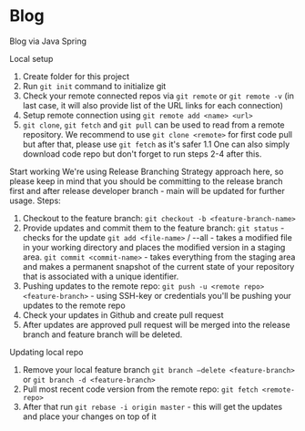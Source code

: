 # Blog
Blog via Java Spring

Local setup
1. Create folder for this project
2. Run `git init` command to initialize git
3. Check your remote connected repos via `git remote` or `git remote -v` (in last case, it will also provide list of the URL links for each connection)
4. Setup remote connection using `git remote add <name> <url>`
5. `git clone`, `git fetch` and `git pull` can be used to read from a remote repository. We recommend to use `git clone <remote>` for first code pull but after that, please use `git fetch` as it's safer
1.1 One can also simply download code repo but don't forget to run steps 2-4 after this.

Start working
We're using Release Branching Strategy approach here, so please keep in mind that you should be committing to the release branch first and after release developer branch - main will be updated for further usage. Steps:
1. Checkout to the feature branch:
`git checkout -b <feature-branch-name>`
2. Provide updates and commit them to the feature branch:
`git status` - checks for the update
`git add <file-name>` / --all - takes a modified file in your working directory and places the modified version in a staging area.
`git commit <commit-name>` - takes everything from the staging area and makes a permanent snapshot of the current state of your repository that is associated with a unique identifier.
3. Pushing updates to the remote repo:
`git push -u <remote repo> <feature-branch>` - using SSH-key or credentials you'll be pushing your updates to the remote repo
4. Check your updates in Github and create pull request
5. After updates are approved pull request will be merged into the release branch and feature branch will be deleted.

Updating local repo
1. Remove your local feature branch
`git branch –delete <feature-branch>` or
`git branch -d <feature-branch>`
2. Pull most recent code version from the remote repo:
`git fetch <remote-repo>` 
3. After that run
`git rebase -i origin master` - this will get the updates and place your changes on top of it
